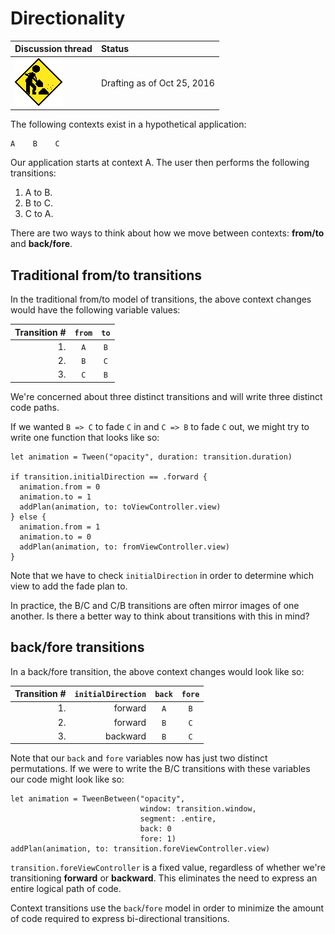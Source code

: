 # Directionality

| Discussion thread | Status |
|:------------------|:-------|
| ![](../../../_assets/under-construction-flashing-barracade-animation.gif) | Drafting as of Oct 25, 2016 |

The following contexts exist in a hypothetical application:

```
A    B    C
```

Our application starts at context A. The user then performs the following transitions:

1. A to B.
2. B to C.
3. C to A.

There are two ways to think about how we move between contexts: **from/to** and **back/fore**.

## Traditional from/to transitions

In the traditional from/to model of transitions, the above context changes would have the following variable values:

| Transition # | `from` | `to` |
|-------------:|:------:|:------:|
| 1. | `A` | `B` |
| 2. | `B` | `C` |
| 3. | `C` | `B` |

We're concerned about three distinct transitions and will write three distinct code paths.

If we wanted `B => C` to fade `C` in and `C => B` to fade `C` out, we might try to write one function that looks like so:

```
let animation = Tween("opacity", duration: transition.duration)

if transition.initialDirection == .forward {
  animation.from = 0
  animation.to = 1
  addPlan(animation, to: toViewController.view)
} else {
  animation.from = 1
  animation.to = 0
  addPlan(animation, to: fromViewController.view)
}
```

Note that we have to check `initialDirection` in order to determine which view to add the fade plan to.

In practice, the B/C and C/B transitions are often mirror images of one another. Is there a better way to think about transitions with this in mind?

## back/fore transitions

In a back/fore transition, the above context changes would look like so:

| Transition # | `initialDirection` | `back` | `fore` |
|-------------:|-------------------:|:------:|:------:|
| 1. | forward | `A` | `B` |
| 2. | forward | `B` | `C` |
| 3. | backward | `B` | `C` |

Note that our `back` and `fore` variables now has just two distinct permutations. If we were to write the B/C transitions with these variables our code might look like so:

```
let animation = TweenBetween("opacity",
                             window: transition.window,
                             segment: .entire,
                             back: 0
                             fore: 1)
addPlan(animation, to: transition.foreViewController.view)
```

`transition.foreViewController` is a fixed value, regardless of whether we're transitioning **forward** or **backward**. This eliminates the need to express an entire logical path of code.

Context transitions use the `back`/`fore` model in order to minimize the amount of code required to express bi-directional transitions.

